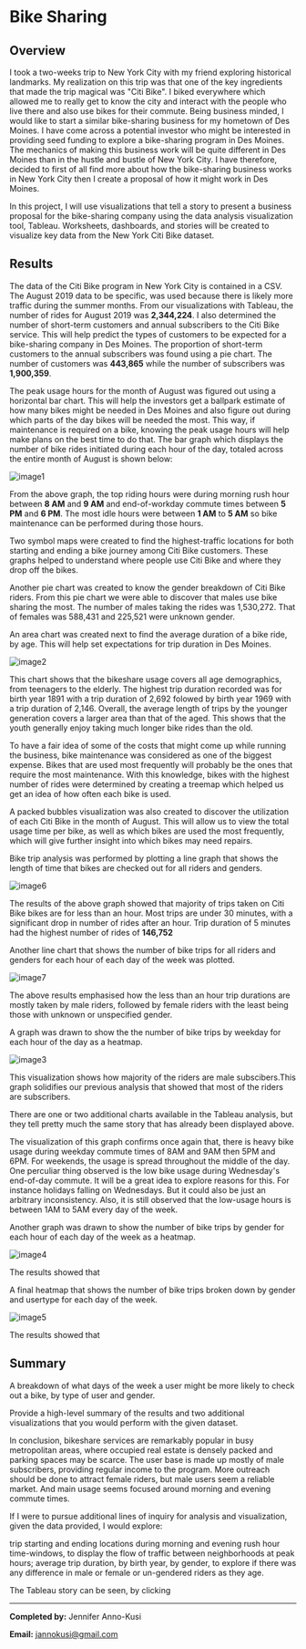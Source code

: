 # Bike Sharing
## Overview
I took a two-weeks trip to New York City with my friend exploring historical landmarks. My realization on this trip was that one of the key ingredients that made the trip magical was "Citi Bike". I biked everywhere which allowed me to really get to know the city and interact with the people who live there and also use bikes for their commute. Being business minded, I would like to start a similar bike-sharing business for my hometown of Des Moines. I have come across a potential investor who might be interested in providing seed funding to explore a bike-sharing program in Des Moines. The mechanics of making this business work will be quite different in Des Moines than in the hustle and bustle of New York City. I have therefore, decided to first of all find more about how the bike-sharing business works in New York City then I create a proposal of how it might work in Des Moines.

In this project, I will use visualizations that tell a story to present a business proposal for the bike-sharing company using the data analysis visualization tool, Tableau. Worksheets, dashboards, and stories will be created to visualize key data from the New York Citi Bike dataset.

## Results
The data of the Citi Bike program in New York City is contained in a CSV. The August 2019 data to be specific, was used because there is likely more traffic during the summer months. From our visualizations with Tableau, the number of rides for August 2019 was **2,344,224**. I also determined the number of short-term customers and annual subscribers to the Citi Bike service. This will help predict the types of customers to be expected for a bike-sharing company in Des Moines. The proportion of short-term customers to the annual subscribers was found using a pie chart. The number of customers was **443,865** while the number of subscribers was **1,900,359**.

The peak usage hours for the month of August was figured out using a horizontal bar chart. This will help the investors get a ballpark estimate of how many bikes might be needed in Des Moines and also figure out during which parts of the day bikes will be needed the most. This way, if maintenance is required on a bike, knowing the peak usage hours will help make plans on the best time to do that. The bar graph which displays the number of bike rides initiated during each hour of the day, totaled across the entire month of August is shown below:

![image1](https://github.com/GerlechJen/bikesharing/blob/main/Images/August%20Peak%20Hours.png)

From the above graph, the top riding hours were during morning rush hour between **8 AM** and **9 AM** and end-of-workday commute times between **5 PM** and **6 PM**. The most idle hours were between **1 AM** to **5 AM** so bike maintenance can be performed during those hours.

Two symbol maps were created to find the highest-traffic locations for both starting and ending a bike journey among Citi Bike customers. These graphs helped to understand where people use Citi Bike and where they drop off the bikes.

Another pie chart was created to know the gender breakdown of Citi Bike riders. From this pie chart we were able to discover that males use bike sharing the most. The number of males taking the rides was 1,530,272. That of females was 588,431 and 225,521 were unknown gender. 

An area chart was created next to find the average duration of a bike ride, by age. This will help set expectations for trip duration in Des Moines.

![image2](https://github.com/GerlechJen/bikesharing/blob/main/Images/Average%20Trip%20Duration.png)

This chart shows that the bikeshare usage covers all age demographics, from teenagers to the elderly. The highest trip duration recorded was for birth year 1891 with a trip duration of 2,692 folowed by birth year 1969 with a trip duration of 2,146. Overall, the average length of trips by the younger generation covers a larger area than that of the aged. This shows that the youth generally enjoy taking much longer bike rides than the old.


To have a fair idea of some of the costs that might come up while running the business, bike maintenance was considered as one of the biggest expense. Bikes that are used most frequently will probably be the ones that require the most maintenance. With this knowledge, bikes with the highest number of rides were determined by creating a treemap which helped us get an idea of how often each bike is used.

A packed bubbles visualization was also created to discover the utilization of each Citi Bike in the month of August. This will allow us to view the total usage time per bike, as well as which bikes are used the most frequently, which will give further insight into which bikes may need repairs.



Bike trip analysis was performed by plotting a line graph that shows the length of time that bikes are checked out for all riders and genders.

![image6](https://github.com/GerlechJen/bikesharing/blob/main/Images/Checkout%20Times%20for%20Users.png)


The results of the above graph showed that majority of trips taken on Citi Bike bikes are for less than an hour. Most trips are under 30 minutes, with a significant drop in number of rides after an hour. Trip duration of 5 minutes had the highest number of rides of **146,752**

Another line chart that shows the number of bike trips for all riders and genders for each hour of each day of the week was plotted. 

![image7](https://github.com/GerlechJen/bikesharing/blob/main/Images/Checkout%20Times%20by%20Gender.png)

The above results emphasised how the less than an hour trip durations are mostly taken by male riders, followed by female riders with the least being those with unknown or unspecified gender. 

A graph was drawn to show the the number of bike trips by weekday for each hour of the day as a heatmap.

![image3](https://github.com/GerlechJen/bikesharing/blob/main/Images/Trips%20by%20Weekday%20per%20Hour.png)

This visualization shows how majority of the riders are male subscibers.This graph solidifies our previous analysis that showed that most of the riders are subscribers. 

There are one or two additional charts available in the Tableau analysis, but they tell pretty much the same story that has already been displayed above.

The visualization of this graph confirms once again that, there is heavy bike usage during weekday commute times of 8AM and 9AM then 5PM and 6PM. For weekends, the usage is spread throughout the middle of the day. One perculiar thing observed is the low bike usage during Wednesday's end-of-day commute. It will be a great idea to explore reasons for this. For instance holidays falling on Wednesdays. But it could also be just an arbitrary inconsistency. Also, it is still observed that the low-usage hours is between 1AM to 5AM every day of the week.

Another graph was drawn to show the number of bike trips by gender for each hour of each day of the week as a heatmap.

![image4](https://github.com/GerlechJen/bikesharing/blob/main/Images/Trips%20by%20Gender%20.png)

The results showed that

A final heatmap that shows the number of bike trips broken down by gender and usertype for each day of the week.

![image5](https://github.com/GerlechJen/bikesharing/blob/main/Images/User%20Trips%20by%20Gender.png)

The results showed that








## Summary

A breakdown of what days of the week a user might be more likely to check out a bike, by type of user and gender.

Provide a high-level summary of the results and two additional visualizations that you would perform with the given dataset.


In conclusion, bikeshare services are remarkably popular in busy metropolitan areas, where occupied real estate is densely packed and parking spaces may be scarce. The user base is made up mostly of male subscribers, providing regular income to the program. More outreach should be done to attract female riders, but male users seem a reliable market. And main usage seems focused around morning and evening commute times.

If I were to pursue additional lines of inquiry for analysis and visualization, given the data provided, I would explore:

trip starting and ending locations during morning and evening rush hour time-windows, to display the flow of traffic between neighborhoods at peak hours;
average trip duration, by birth year, by gender, to explore if there was any difference in male or female or un-gendered riders as they age.

The Tableau story can be seen, by clicking 




----

**Completed by:** Jennifer Anno-Kusi

**Email:** jannokusi@gmail.com 
